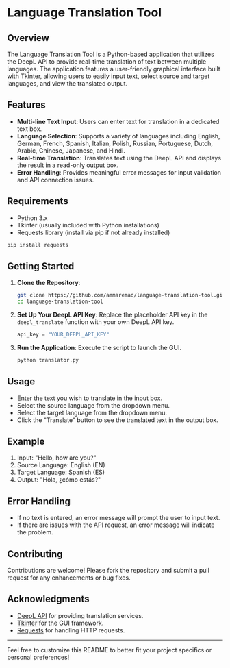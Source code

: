 # Language Translation Tool

## Overview
The Language Translation Tool is a Python-based application that utilizes the DeepL API to provide real-time translation of text between multiple languages. The application features a user-friendly graphical interface built with Tkinter, allowing users to easily input text, select source and target languages, and view the translated output.

## Features
- **Multi-line Text Input**: Users can enter text for translation in a dedicated text box.
- **Language Selection**: Supports a variety of languages including English, German, French, Spanish, Italian, Polish, Russian, Portuguese, Dutch, Arabic, Chinese, Japanese, and Hindi.
- **Real-time Translation**: Translates text using the DeepL API and displays the result in a read-only output box.
- **Error Handling**: Provides meaningful error messages for input validation and API connection issues.

## Requirements
- Python 3.x
- Tkinter (usually included with Python installations)
- Requests library (install via pip if not already installed)

```bash
pip install requests
```

## Getting Started
1. **Clone the Repository**:
   ```bash
   git clone https://github.com/ammaremad/language-translation-tool.git
   cd language-translation-tool
   ```

2. **Set Up Your DeepL API Key**:
   Replace the placeholder API key in the `deepl_translate` function with your own DeepL API key.

   ```python
   api_key = "YOUR_DEEPL_API_KEY"
   ```

3. **Run the Application**:
   Execute the script to launch the GUI.
   ```bash
   python translator.py
   ```

## Usage
- Enter the text you wish to translate in the input box.
- Select the source language from the dropdown menu.
- Select the target language from the dropdown menu.
- Click the "Translate" button to see the translated text in the output box.

## Example
1. Input: "Hello, how are you?"
2. Source Language: English (EN)
3. Target Language: Spanish (ES)
4. Output: "Hola, ¿cómo estás?"

## Error Handling
- If no text is entered, an error message will prompt the user to input text.
- If there are issues with the API request, an error message will indicate the problem.

## Contributing
Contributions are welcome! Please fork the repository and submit a pull request for any enhancements or bug fixes.


## Acknowledgments
- [DeepL API](https://www.deepl.com/pro-api) for providing translation services.
- [Tkinter](https://docs.python.org/3/library/tkinter.html) for the GUI framework.
- [Requests](https://docs.python-requests.org/en/master/) for handling HTTP requests.

---

Feel free to customize this README to better fit your project specifics or personal preferences!

